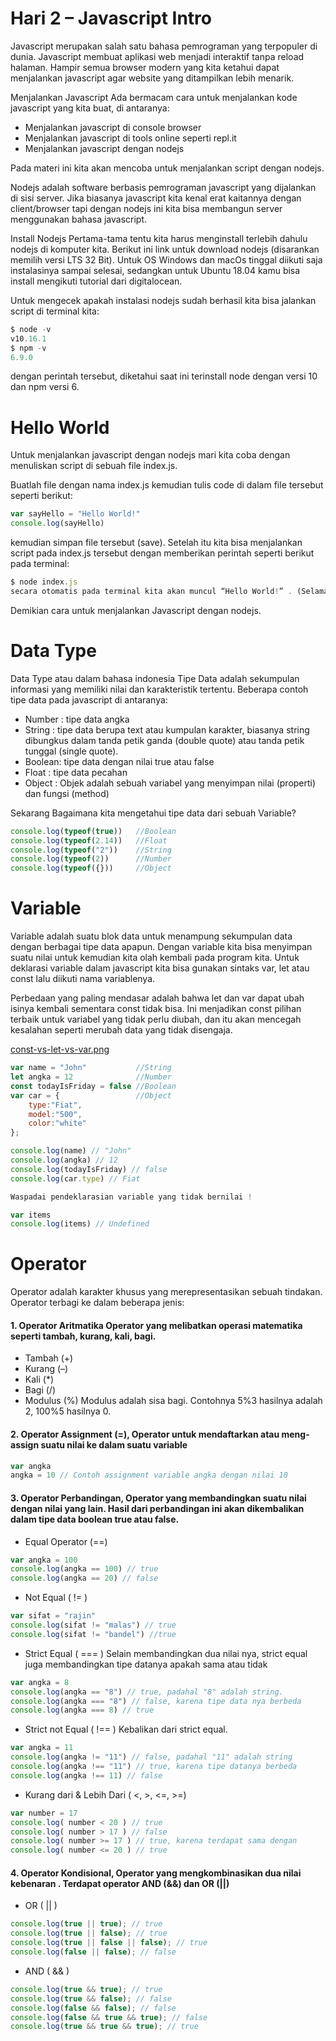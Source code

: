 # __Hari 2 – Javascript Intro__
 
Javascript merupakan salah satu bahasa pemrograman yang terpopuler di dunia. Javascript membuat aplikasi web menjadi interaktif tanpa reload halaman. Hampir semua browser modern yang kita ketahui dapat menjalankan javascript agar website yang ditampilkan lebih menarik.

Menjalankan Javascript 
Ada bermacam cara untuk menjalankan kode javascript yang kita buat, di antaranya:

* Menjalankan javascript di console browser
* Menjalankan javascript di tools online seperti repl.it
* Menjalankan javascript dengan nodejs
  
Pada materi ini kita akan mencoba untuk menjalankan script dengan nodejs.

Nodejs adalah software berbasis pemrograman javascript yang dijalankan di sisi server. Jika biasanya javascript kita kenal erat kaitannya dengan client/browser tapi dengan nodejs ini kita bisa membangun server menggunakan bahasa javascript.

Install Nodejs
Pertama-tama tentu kita harus menginstall terlebih dahulu nodejs di komputer kita. Berikut ini link untuk download nodejs (disarankan memilih versi LTS 32 Bit). Untuk OS Windows dan macOs tinggal diikuti saja instalasinya sampai selesai, sedangkan untuk Ubuntu 18.04 kamu bisa install mengikuti tutorial dari digitalocean.

Untuk mengecek apakah instalasi nodejs sudah berhasil kita bisa jalankan script di terminal kita:

```js
$ node -v 
v10.16.1
$ npm -v 
6.9.0
```

dengan perintah tersebut, diketahui saat ini terinstall node dengan versi 10 dan npm versi 6.

# __Hello World__

Untuk menjalankan javascript dengan nodejs mari kita coba dengan menuliskan script di sebuah file index.js.

Buatlah file dengan nama index.js kemudian tulis code di dalam file tersebut seperti berikut:

```js
var sayHello = "Hello World!" 
console.log(sayHello)
```

kemudian simpan file tersebut (save). Setelah itu kita bisa menjalankan script pada index.js tersebut dengan memberikan perintah seperti berikut pada terminal:

```js
$ node index.js
secara otomatis pada terminal kita akan muncul “Hello World!” . (Selamat Anda telah berhasil menjalankan program pertama Anda 😁)
```

Demikian cara untuk menjalankan Javascript dengan nodejs.

# __Data Type__

Data Type atau dalam bahasa indonesia Tipe Data adalah sekumpulan informasi yang memiliki nilai dan karakteristik tertentu. Beberapa contoh tipe data pada javascript di antaranya:

* Number : tipe data angka
* String : tipe data berupa text atau kumpulan karakter, biasanya string dibungkus dalam tanda petik ganda (double quote) atau tanda petik tunggal (single quote).
* Boolean: tipe data dengan nilai true atau false
* Float : tipe data pecahan
* Object : Objek adalah sebuah variabel yang menyimpan nilai (properti) dan fungsi (method)

Sekarang Bagaimana kita mengetahui tipe data dari sebuah Variable?

```js
console.log(typeof(true))   //Boolean
console.log(typeof(2.14))   //Float
console.log(typeof("2"))    //String 
console.log(typeof(2))      //Number 
console.log(typeof({}))     //Object
```

# __Variable__

Variable adalah suatu blok data untuk menampung sekumpulan data dengan berbagai tipe data apapun. Dengan variable kita bisa menyimpan suatu nilai untuk kemudian kita olah kembali pada program kita. Untuk deklarasi variable dalam javascript kita bisa gunakan sintaks var, let atau const lalu diikuti nama variablenya.

Perbedaan yang paling mendasar adalah bahwa let dan var dapat ubah isinya kembali sementara const tidak bisa. Ini menjadikan const pilihan terbaik untuk variabel yang tidak perlu diubah, dan itu akan mencegah kesalahan seperti merubah data yang tidak disengaja.

[const-vs-let-vs-var.png](https://postimg.cc/tZNjLPdT)


```js
var name = "John"           //String
let angka = 12              //Number
const todayIsFriday = false //Boolean
var car = {                 //Object 
    type:"Fiat", 
    model:"500", 
    color:"white"
};

console.log(name) // "John"
console.log(angka) // 12
console.log(todayIsFriday) // false
console.log(car.type) // Fiat

Waspadai pendeklarasian variable yang tidak bernilai !

var items
console.log(items) // Undefined
```


# __Operator__

Operator adalah karakter khusus yang merepresentasikan sebuah tindakan. Operator terbagi ke dalam beberapa jenis:

#### 1. Operator Aritmatika Operator yang melibatkan operasi matematika seperti tambah, kurang, kali, bagi.
* Tambah (+)
* Kurang (–)
* Kali (*)
* Bagi (/)
* Modulus (%)
Modulus adalah sisa bagi. Contohnya 5%3 hasilnya adalah 2, 100%5 hasilnya 0.

#### 2. Operator Assignment (=), Operator untuk mendaftarkan atau meng-assign suatu nilai ke dalam suatu variable
```js
var angka 
angka = 10 // Contoh assignment variable angka dengan nilai 10
```
#### 3. Operator Perbandingan, Operator yang membandingkan suatu nilai dengan nilai yang lain. Hasil dari perbandingan ini akan dikembalikan dalam tipe data boolean **true** atau **false**.
   
* Equal Operator (==)
```js
var angka = 100
console.log(angka == 100) // true
console.log(angka == 20) // false
```

* Not Equal ( != )
```js
var sifat = "rajin"
console.log(sifat != "malas") // true
console.log(sifat != "bandel") //true 
```

* Strict Equal ( === ) Selain membandingkan dua nilai nya, strict equal juga membandingkan tipe datanya apakah sama atau tidak
```js  
var angka = 8
console.log(angka == "8") // true, padahal "8" adalah string.
console.log(angka === "8") // false, karena tipe data nya berbeda
console.log(angka === 8) // true 
```

* Strict not Equal ( !== ) Kebalikan dari strict equal.
```js
var angka = 11
console.log(angka != "11") // false, padahal "11" adalah string
console.log(angka !== "11") // true, karena tipe datanya berbeda
console.log(angka !== 11) // false
```

* Kurang dari & Lebih Dari ( <, >, <=, >=)
```js
var number = 17
console.log( number < 20 ) // true
console.log( number > 17 ) // false
console.log( number >= 17 ) // true, karena terdapat sama dengan
console.log( number <= 20 ) // true
```

#### 4. Operator Kondisional, Operator yang mengkombinasikan dua nilai kebenaran . Terdapat operator AND (&&) dan OR (||)
   
* OR ( || )
```js
console.log(true || true); // true
console.log(true || false); // true
console.log(true || false || false); // true
console.log(false || false); // false
```

* AND ( && )
```js
console.log(true && true); // true
console.log(true && false); // false
console.log(false && false); // false
console.log(false && true && true); // false
console.log(true && true && true); // true 
```